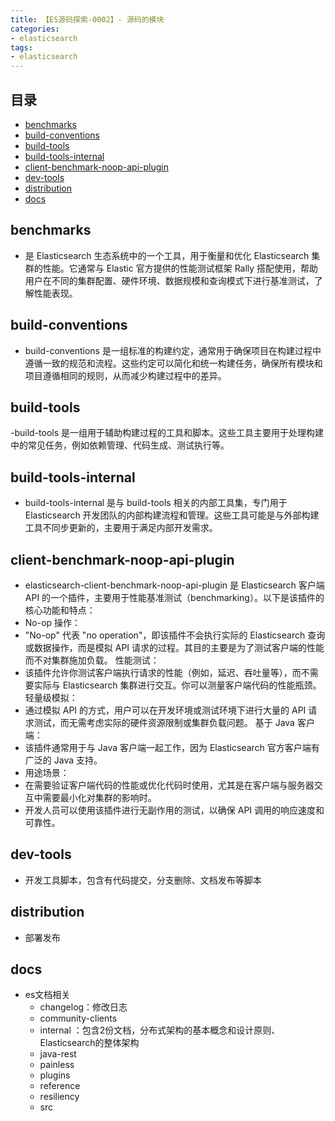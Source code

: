 ```yaml
---
title: 【ES源码探索-0002】- 源码的模块
categories: 
- elasticsearch
tags:
- elasticsearch
---
```


## 目录

- [benchmarks](#benchmarks)
- [build-conventions](#build-conventions)
- [build-tools](#build-tools)
- [build-tools-internal](#build-tools-internal)
- [client-benchmark-noop-api-plugin](#client-benchmark-noop-api-plugin)
- [dev-tools](dev-tools)
- [distribution](distribution)
- [docs](docs)

## benchmarks

- 是 Elasticsearch 生态系统中的一个工具，用于衡量和优化 Elasticsearch 集群的性能。它通常与 Elastic 官方提供的性能测试框架 Rally 搭配使用，帮助用户在不同的集群配置、硬件环境、数据规模和查询模式下进行基准测试，了解性能表现。

## build-conventions

- build-conventions 是一组标准的构建约定，通常用于确保项目在构建过程中遵循一致的规范和流程。这些约定可以简化和统一构建任务，确保所有模块和项目遵循相同的规则，从而减少构建过程中的差异。

## build-tools

-build-tools 是一组用于辅助构建过程的工具和脚本。这些工具主要用于处理构建中的常见任务，例如依赖管理、代码生成、测试执行等。

## build-tools-internal

- build-tools-internal 是与 build-tools 相关的内部工具集，专门用于 Elasticsearch 开发团队的内部构建流程和管理。这些工具可能是与外部构建工具不同步更新的，主要用于满足内部开发需求。

## client-benchmark-noop-api-plugin

- elasticsearch-client-benchmark-noop-api-plugin 是 Elasticsearch 客户端 API 的一个插件，主要用于性能基准测试（benchmarking）。以下是该插件的核心功能和特点：
- No-op 操作：
- "No-op" 代表 "no operation"，即该插件不会执行实际的 Elasticsearch 查询或数据操作，而是模拟 API 请求的过程。其目的主要是为了测试客户端的性能而不对集群施加负载。
性能测试：
- 该插件允许你测试客户端执行请求的性能（例如，延迟、吞吐量等），而不需要实际与 Elasticsearch 集群进行交互。你可以测量客户端代码的性能瓶颈。
轻量级模拟：
- 通过模拟 API 的方式，用户可以在开发环境或测试环境下进行大量的 API 请求测试，而无需考虑实际的硬件资源限制或集群负载问题。
基于 Java 客户端：
- 该插件通常用于与 Java 客户端一起工作，因为 Elasticsearch 官方客户端有广泛的 Java 支持。
- 用途场景：
- 在需要验证客户端代码的性能或优化代码时使用，尤其是在客户端与服务器交互中需要最小化对集群的影响时。
- 开发人员可以使用该插件进行无副作用的测试，以确保 API 调用的响应速度和可靠性。

## dev-tools

- 开发工具脚本，包含有代码提交，分支删除、文档发布等脚本

## distribution

- 部署发布

## docs

- es文档相关
  - changelog：修改日志
  - community-clients
  - internal ：包含2份文档，分布式架构的基本概念和设计原则、Elasticsearch的整体架构
  - java-rest
  - painless
  - plugins
  - reference
  - resiliency
  - src
